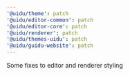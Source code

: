 ```yaml
---
'@uidu/theme': patch
'@uidu/editor-common': patch
'@uidu/editor-core': patch
'@uidu/renderer': patch
'@uidu/themes-uidu': patch
'@uidu/guidu-website': patch
---
```


Some fixes to editor and renderer styling
